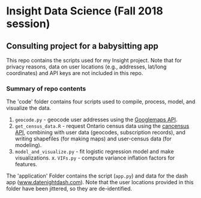 # Insight Data Science (Fall 2018 session)
## Consulting project for a babysitting app

This repo contains the scripts used for my Insight project. Note that for privacy reasons, data on user locations (e.g., addresses, lat/long coordinates) and API keys are not included in this repo. 

### Summary of repo contents

The 'code' folder contains four scripts used to compile, process, model, and visualize the data.

1. `geocode.py` - geocode user addresses using the [Googlemaps API](https://developers.google.com/maps/documentation/geocoding/start).
2. `get_census_data.R` - request Ontario census data using the [cancensus API](https://cran.r-project.org/web/packages/cancensus/index.html), combining with user data (geocodes, subscription records), and writing shapefiles (for making maps) and user-census data (for modeling).
3. `model_and_visualize.py` - fit logistic regression model and make visualizations. 
x. `VIFs.py` - compute variance inflation factors for features.


The 'application' Folder contains the script (`app.py`) and data for the dash app (www.datenightdash.com). Note that the user locations provided in this folder have been jittered, so they are de-identified.


